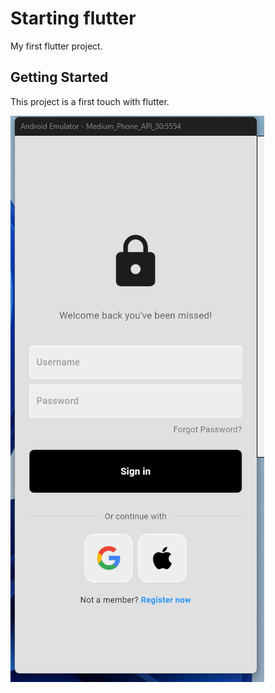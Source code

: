 # Starting flutter

My first flutter project.

## Getting Started

This project is a first touch with flutter.

![](/lib//images//preview.png)
